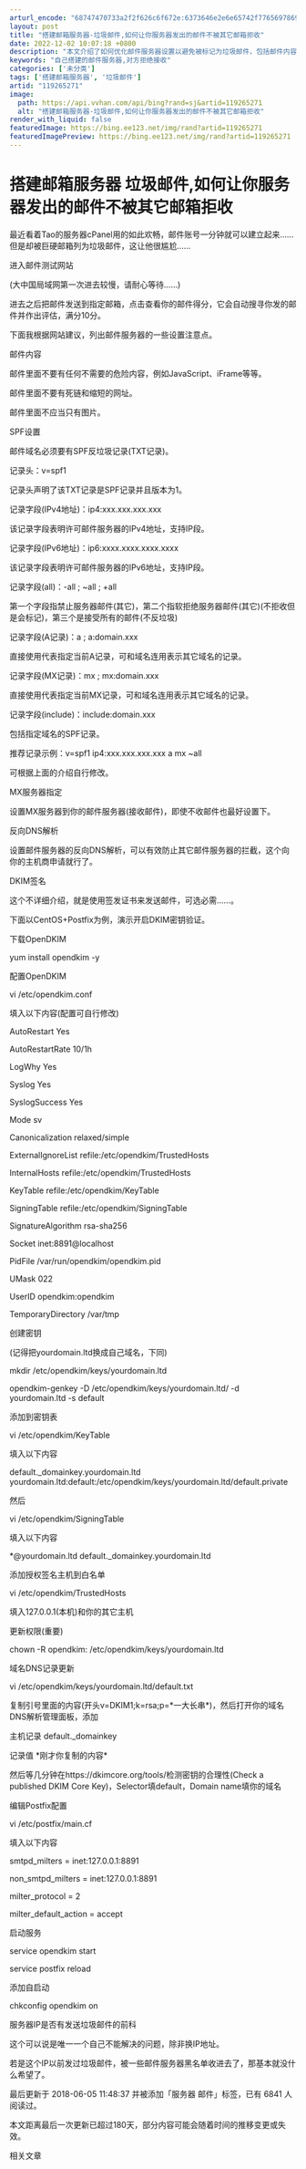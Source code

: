```yaml
---
arturl_encode: "68747470733a2f2f626c6f672e:6373646e2e6e65742f77656978696e5f33353835303636392f:61727469636c652f64657461696c732f313139323635323731"
layout: post
title: "搭建邮箱服务器-垃圾邮件,如何让你服务器发出的邮件不被其它邮箱拒收"
date: 2022-12-02 10:07:18 +0800
description: "本文介绍了如何优化邮件服务器设置以避免被标记为垃圾邮件，包括邮件内容的注意事项、SPF记录的设置、M"
keywords: "自己搭建的邮件服务器,对方拒绝接收"
categories: ['未分类']
tags: ['搭建邮箱服务器', '垃圾邮件']
artid: "119265271"
image:
  path: https://api.vvhan.com/api/bing?rand=sj&artid=119265271
  alt: "搭建邮箱服务器-垃圾邮件,如何让你服务器发出的邮件不被其它邮箱拒收"
render_with_liquid: false
featuredImage: https://bing.ee123.net/img/rand?artid=119265271
featuredImagePreview: https://bing.ee123.net/img/rand?artid=119265271
---
```


# 搭建邮箱服务器 垃圾邮件,如何让你服务器发出的邮件不被其它邮箱拒收

最近看着Tao的服务器cPanel用的如此欢畅，邮件账号一分钟就可以建立起来……但是却被巨硬邮箱列为垃圾邮件，这让他很尴尬……

进入邮件测试网站

(大中国局域网第一次进去较慢，请耐心等待……)

进去之后把邮件发送到指定邮箱，点击查看你的邮件得分，它会自动搜寻你发的邮件并作出评估，满分10分。

下面我根据网站建议，列出邮件服务器的一些设置注意点。

邮件内容

邮件里面不要有任何不需要的危险内容，例如JavaScript、iFrame等等。

邮件里面不要有死链和缩短的网址。

邮件里面不应当只有图片。

SPF设置

邮件域名必须要有SPF反垃圾记录(TXT记录)。

记录头：v=spf1

记录头声明了该TXT记录是SPF记录并且版本为1。

记录字段(IPv4地址)：ip4:xxx.xxx.xxx.xxx

该记录字段表明许可邮件服务器的IPv4地址，支持IP段。

记录字段(IPv6地址)：ip6:xxxx.xxxx.xxxx.xxxx

该记录字段表明许可邮件服务器的IPv6地址，支持IP段。

记录字段(all)：-all ; ~all ; +all

第一个字段指禁止服务器邮件(其它)，第二个指软拒绝服务器邮件(其它)(不拒收但是会标记)，第三个是接受所有的邮件(不反垃圾)

记录字段(A记录)：a ; a:domain.xxx

直接使用代表指定当前A记录，可和域名连用表示其它域名的记录。

记录字段(MX记录)：mx ; mx:domain.xxx

直接使用代表指定当前MX记录，可和域名连用表示其它域名的记录。

记录字段(include)：include:domain.xxx

包括指定域名的SPF记录。

推荐记录示例：v=spf1 ip4:xxx.xxx.xxx.xxx a mx ~all

可根据上面的介绍自行修改。

MX服务器指定

设置MX服务器到你的邮件服务器(接收邮件)，即使不收邮件也最好设置下。

反向DNS解析

设置邮件服务器的反向DNS解析，可以有效防止其它邮件服务器的拦截，这个向你的主机商申请就行了。

DKIM签名

这个不详细介绍，就是使用签发证书来发送邮件，可选必需……。

下面以CentOS+Postfix为例，演示开启DKIM密钥验证。

下载OpenDKIM

yum install opendkim -y

配置OpenDKIM

vi /etc/opendkim.conf

填入以下内容(配置可自行修改)

AutoRestart Yes

AutoRestartRate 10/1h

LogWhy Yes

Syslog Yes

SyslogSuccess Yes

Mode sv

Canonicalization relaxed/simple

ExternalIgnoreList refile:/etc/opendkim/TrustedHosts

InternalHosts refile:/etc/opendkim/TrustedHosts

KeyTable refile:/etc/opendkim/KeyTable

SigningTable refile:/etc/opendkim/SigningTable

SignatureAlgorithm rsa-sha256

Socket inet:8891@localhost

PidFile /var/run/opendkim/opendkim.pid

UMask 022

UserID opendkim:opendkim

TemporaryDirectory /var/tmp

创建密钥

(记得把yourdomain.ltd换成自己域名，下同)

mkdir /etc/opendkim/keys/yourdomain.ltd

opendkim-genkey -D /etc/opendkim/keys/yourdomain.ltd/ -d yourdomain.ltd -s default

添加到密钥表

vi /etc/opendkim/KeyTable

填入以下内容

default.\_domainkey.yourdomain.ltd yourdomain.ltd:default:/etc/opendkim/keys/yourdomain.ltd/default.private

然后

vi /etc/opendkim/SigningTable

填入以下内容

\*@yourdomain.ltd default.\_domainkey.yourdomain.ltd

添加授权签名主机到白名单

vi /etc/opendkim/TrustedHosts

填入127.0.0.1(本机)和你的其它主机

更新权限(重要)

chown -R opendkim: /etc/opendkim/keys/yourdomain.ltd

域名DNS记录更新

vi /etc/opendkim/keys/yourdomain.ltd/default.txt

复制引号里面的内容(开头v=DKIM1;k=rsa;p=\*一大长串\*)，然后打开你的域名DNS解析管理面板，添加

主机记录 default.\_domainkey

记录值 \*刚才你复制的内容\*

然后等几分钟在https://dkimcore.org/tools/检测密钥的合理性(Check a published DKIM Core Key)，Selector填default，Domain name填你的域名

编辑Postfix配置

vi /etc/postfix/main.cf

填入以下内容

smtpd\_milters = inet:127.0.0.1:8891

non\_smtpd\_milters = inet:127.0.0.1:8891

milter\_protocol = 2

milter\_default\_action = accept

启动服务

service opendkim start

service postfix reload

添加自启动

chkconfig opendkim on

服务器IP是否有发送垃圾邮件的前科

这个可以说是唯一一个自己不能解决的问题，除非换IP地址。

若是这个IP以前发过垃圾邮件，被一些邮件服务器黑名单收进去了，那基本就没什么希望了。

最后更新于 2018-06-05 11:48:37 并被添加「服务器 邮件」标签，已有 6841 人阅读过。

本文距离最后一次更新已超过180天，部分内容可能会随着时间的推移变更或失效。

相关文章